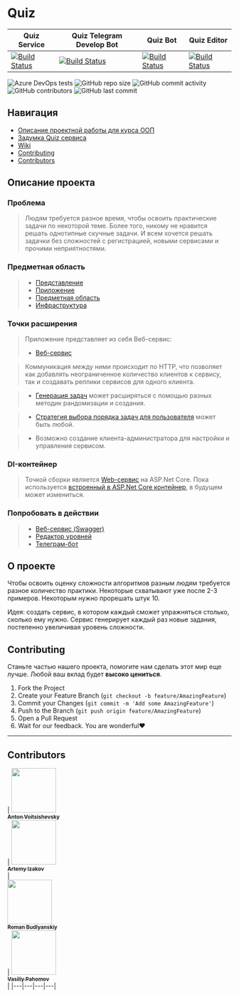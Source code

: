 
# Quiz

| Quiz Service  | Quiz Telegram Develop Bot  | Quiz Bot | Quiz Editor |
|---|---|---|---|
| [![Build Status](https://dev.azure.com/AntonVoitsishevsky/Quiz/_apis/build/status/quiz-service%20-%201%20-%20CI?branchName=master)](https://dev.azure.com/AntonVoitsishevsky/Quiz/_build/latest?definitionId=16&branchName=master) | [![Build Status](https://dev.azure.com/AntonVoitsishevsky/Quiz/_apis/build/status/quiz-bot%20-%20CI?branchName=bot_develop)](https://dev.azure.com/AntonVoitsishevsky/Quiz/_build/latest?definitionId=15&branchName=bot_develop)  | [![Build Status](https://dev.azure.com/AntonVoitsishevsky/Quiz/_apis/build/status/quiz-bot%20-%20CI%20-%20production?branchName=master)](https://dev.azure.com/AntonVoitsishevsky/Quiz/_build/latest?definitionId=15&branchName=master) | [![Build Status](https://dev.azure.com/AntonVoitsishevsky/Quiz/_apis/build/status/quiz-editor%20-%201%20-%20CI?branchName=master)](https://dev.azure.com/AntonVoitsishevsky/Quiz/_build/latest?definitionId=19&branchName=master)

![Azure DevOps tests](https://img.shields.io/azure-devops/tests/AntonVoitsishevsky/Quiz/16.svg) ![GitHub repo size](https://img.shields.io/github/repo-size/742PM/Quiz.svg) ![GitHub commit activity](https://img.shields.io/github/commit-activity/m/742PM/Quiz.svg) ![GitHub contributors](https://img.shields.io/github/contributors/742PM/Quiz.svg) ![GitHub last commit](https://img.shields.io/github/last-commit/742PM/Quiz.svg)

<!-- TABLE OF CONTENTS -->
## Навигация

* [Описание проектной работы для курса ООП](#OOP)
* [Задумка Quiz сервиса](#about-the-project)
* [Wiki](https://github.com/complexitybot/Quiz/wiki/)
* [Contributing](#contributing)
* [Contributors](#contributors)


<!-- OOP -->
## Описание проекта
### Проблема
> Людям требуется разное время, чтобы освоить практические задачи по некоторой теме.
> Более того, никому не нравится решать однотипные скучные задачи.
> И всем хочется решать задачки без сложностей с регистрацией, новыми сервисами и прочими неприятностями.
### Предметная область
> * [Представление](Quiz/ComplexityWeb)
> * [Приложение](Quiz/Application) 
> * [Предметная область](Quiz/Domain) 
> * [Инфраструктура](Quiz/Infrastructure)
### Точки расширения
> Приложение представляет из себя Веб-сервис:
> * [Веб-сервис](Quiz/ComplexityWeb/)

> Коммуникация между ними происходит по HTTP, что позволяет как добавлять неограниченное количество клиентов к сервису,
> так и создавать реплики сервисов для одного клиента.

> * [Генерация задач](Quiz/Domain/Entities/TaskGenerators/) может расширяться с помощью разных методик рандомизации и создания.

> * [Стратегия выбора порядка задач для пользователя](Quiz/Application/Selectors/ITaskGeneratorSelector.cs) может быть любой.

> * Возможно создание клиента-администратора для настройки и управления сервисом.
### DI-контейнер
> Точкой сборки является [Web-сервис](Quiz/ComplexityWeb/) на ASP.Net Core.
> Пока используется [встроенный в ASP.Net Core контейнер](Quiz/ComplexityWeb/Startup.cs),
> в будущем может измениться.
### Попробовать в действии
> * [Веб-сервис (Swagger)](https://quiz-service.azurewebsites.net/swagger/index.html)
> * [Редактор уровней](https://quiz-editor.azurewebsites.net/index.html)
> * [Телеграм-бот](https://telegram.me/quiblebot)


<!-- ABOUT THE PROJECT -->
## О проекте
Чтобы освоить оценку сложности алгоритмов разным людям требуется разное количество практики. Некоторые схватывают уже после 2-3 примеров. Некоторым нужно прорешать штук 10.

Идея: создать сервис, в котором каждый сможет упражняться столько, сколько ему нужно. Сервис генерирует каждый раз новые задания, постепенно увеличивая уровень сложности.


<!-- CONTRIBUTING -->
## Contributing

Станьте частью нашего проекта, помогите нам сделать этот мир еще лучше. Любой ваш вклад будет **высоко цениться**. 

1. Fork the Project
2. Create your Feature Branch (`git checkout -b feature/AmazingFeature`)
3. Commit your Changes (`git commit -m 'Add some AmazingFeature'`)
4. Push to the Branch (`git push origin feature/AmazingFeature`)
5. Open a Pull Request
6. Wait for our feedback. You are wonderful❤️


___
<!-- CONTRIBUTORS -->
## Contributors

| [<img src="https://avatars2.githubusercontent.com/u/31823086?s=460&v=4" width="100px;"/><br /><sub><b>Anton Voitsishevsky </b></sub>](https://github.com/FunFunFine)<br />|
  [<img src="https://avatars1.githubusercontent.com/u/38810090?s=460&v=4" width="100px;"/><br /><sub><b>Artemy Izakov </b></sub>](https://github.com/CGOptimum)<br />|  
  [<img src="https://avatars3.githubusercontent.com/u/19955305?s=460&v=4" width="100px;"/><br /><sub><b>Roman Budlyanskiy </b></sub>](https://github.com/bully434)<br />| 
  [<img src="https://avatars0.githubusercontent.com/u/37302383?s=460&v=4" width="100px;"/><br /><sub><b>Vasiliy Pahomov </b></sub>](https://github.com/vaspahomov)<br />|
|---|---|---|---|
